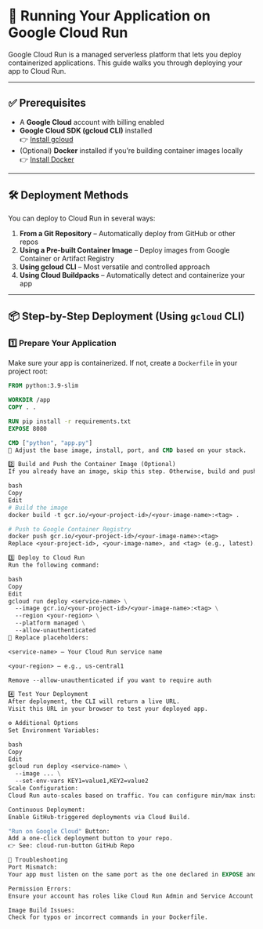 # 🚀 Running Your Application on Google Cloud Run

Google Cloud Run is a managed serverless platform that lets you deploy containerized applications. This guide walks you through deploying your app to Cloud Run.

---

## ✅ Prerequisites

- A **Google Cloud** account with billing enabled  
- **Google Cloud SDK (gcloud CLI)** installed  
  👉 [Install gcloud](https://cloud.google.com/sdk/docs/install)  
- (Optional) **Docker** installed if you’re building container images locally  
  👉 [Install Docker](https://www.docker.com/get-started)

---

## 🛠️ Deployment Methods

You can deploy to Cloud Run in several ways:

1. **From a Git Repository** – Automatically deploy from GitHub or other repos  
2. **Using a Pre-built Container Image** – Deploy images from Google Container or Artifact Registry  
3. **Using gcloud CLI** – Most versatile and controlled approach  
4. **Using Cloud Buildpacks** – Automatically detect and containerize your app

---

## 📦 Step-by-Step Deployment (Using `gcloud` CLI)

### 1️⃣ Prepare Your Application

Make sure your app is containerized. If not, create a `Dockerfile` in your project root:

```dockerfile
FROM python:3.9-slim

WORKDIR /app
COPY . .

RUN pip install -r requirements.txt
EXPOSE 8080

CMD ["python", "app.py"]
🔁 Adjust the base image, install, port, and CMD based on your stack.

2️⃣ Build and Push the Container Image (Optional)
If you already have an image, skip this step. Otherwise, build and push:

bash
Copy
Edit
# Build the image
docker build -t gcr.io/<your-project-id>/<your-image-name>:<tag> .

# Push to Google Container Registry
docker push gcr.io/<your-project-id>/<your-image-name>:<tag>
Replace <your-project-id>, <your-image-name>, and <tag> (e.g., latest).

3️⃣ Deploy to Cloud Run
Run the following command:

bash
Copy
Edit
gcloud run deploy <service-name> \
  --image gcr.io/<your-project-id>/<your-image-name>:<tag> \
  --region <your-region> \
  --platform managed \
  --allow-unauthenticated
🔧 Replace placeholders:

<service-name> – Your Cloud Run service name

<your-region> – e.g., us-central1

Remove --allow-unauthenticated if you want to require auth

4️⃣ Test Your Deployment
After deployment, the CLI will return a live URL.
Visit this URL in your browser to test your deployed app.

⚙️ Additional Options
Set Environment Variables:

bash
Copy
Edit
gcloud run deploy <service-name> \
  --image ... \
  --set-env-vars KEY1=value1,KEY2=value2
Scale Configuration:
Cloud Run auto-scales based on traffic. You can configure min/max instances using flags like --min-instances and --max-instances.

Continuous Deployment:
Enable GitHub-triggered deployments via Cloud Build.

"Run on Google Cloud" Button:
Add a one-click deployment button to your repo.
👉 See: cloud-run-button GitHub Repo

🧩 Troubleshooting
Port Mismatch:
Your app must listen on the same port as the one declared in EXPOSE and used by Cloud Run (typically 8080).

Permission Errors:
Ensure your account has roles like Cloud Run Admin and Service Account User.

Image Build Issues:
Check for typos or incorrect commands in your Dockerfile.

